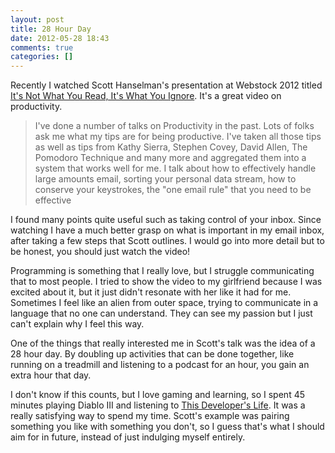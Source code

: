 ```yaml
---
layout: post
title: 28 Hour Day
date: 2012-05-28 18:43
comments: true
categories: []
---
```

<p>Recently I watched Scott Hanselman's presentation at Webstock 2012 titled <a href="http://www.hanselman.com/blog/ItsNotWhatYouReadItsWhatYouIgnoreVideoOfScottHanselmansPersonalProductivityTips.aspx">It's Not What You Read, It's What You Ignore</a>. It's a great video on productivity.</p>

<blockquote>
  <p>I've done a number of talks on Productivity in the past. Lots of folks ask me what my tips are for being productive. I've taken all those tips as well as tips from Kathy Sierra, Stephen Covey, David Allen, The Pomodoro Technique and many more and aggregated them into a system that works well for me. I talk about how to effectively handle large amounts email, sorting your personal data stream, how to conserve your keystrokes, the "one email rule" that you need to be effective</p>
</blockquote>

<p>I found many points quite useful such as taking control of your inbox. Since watching I have a much better grasp on what is important in my email inbox, after taking a few steps that Scott outlines. I would go into more detail but to be honest, you should just watch the video!</p>

<p>Programming is something that I really love, but I struggle communicating that to most people. I tried to show the video to my girlfriend because I was excited about it, but it just didn't resonate with her like it had for me. Sometimes I feel like an alien from outer space, trying to communicate in a language that no one can understand. They can see my passion but I just can't explain why I feel this way.</p>

<p>One of the things that really interested me in Scott's talk was the idea of a 28 hour day. By doubling up activities that can be done together, like running on a treadmill and listening to a podcast for an hour, you gain an extra hour that day.</p>

<p>I don't know if this counts, but I love gaming and learning, so I spent 45 minutes playing Diablo III and listening to <a href="http://thisdeveloperslife.com/">This Developer's Life</a>. It was a really satisfying way to spend my time. Scott's example was pairing something you like with something you don't, so I guess that's what I should aim for in future, instead of just indulging myself entirely.</p>

